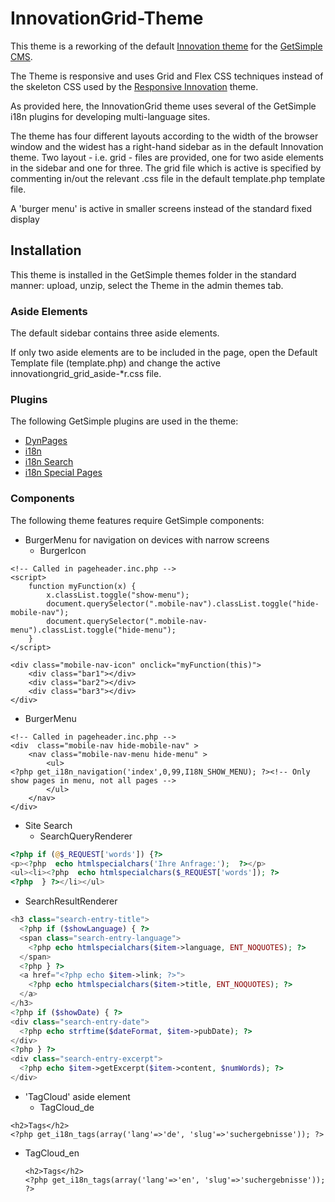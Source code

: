 # InnovationGrid-Theme

This theme is a reworking of the default [Innovation theme](http://get-simple.info/extend/theme/innovation-theme/104/) for the [GetSimple CMS](http://get-simple.info).

The Theme is responsive and uses Grid and Flex CSS techniques instead of the skeleton CSS used by the [Responsive Innovation](http://get-simple.info/extend/theme/responsive-innovation/615/) theme.

As provided here, the InnovationGrid theme uses several of the GetSimple i18n plugins for developing multi-language sites. 

The theme has four different layouts according to the width of the browser window and the widest has a right-hand sidebar as in the default Innovation theme. Two layout - i.e. grid - files are provided, one for two aside elements in the sidebar and one for three. The grid file which is active is specified by commenting in/out the relevant .css file in the default template.php template file.

A 'burger menu' is active in smaller screens instead of the standard fixed display 

## Installation

This theme is installed in the GetSimple themes folder in the standard manner: upload, unzip, select the Theme in the admin themes tab.

### Aside Elements

The default sidebar contains three aside elements. 

If only two aside elements are to be included in the page, open the Default Template file (template.php) and change the active innovationgrid_grid_aside-*r.css file.

### Plugins
The following GetSimple plugins are used in the theme:
* [DynPages](http://get-simple.info/extend/plugin/dynpages/81/)
* [i18n](http://get-simple.info/extend/plugin/i18n/69/)
* [i18n Search](http://get-simple.info/extend/plugin/i18n-search/82/)
* [i18n Special Pages](http://get-simple.info/extend/plugin/i18n-special-pages/319/)

### Components
The following theme features require GetSimple components:
* BurgerMenu for navigation on devices with narrow screens
  * BurgerIcon
```
<!-- Called in pageheader.inc.php -->
<script>
    function myFunction(x) {
        x.classList.toggle("show-menu");
        document.querySelector(".mobile-nav").classList.toggle("hide-mobile-nav");
        document.querySelector(".mobile-nav-menu").classList.toggle("hide-menu");
    }
</script>

<div class="mobile-nav-icon" onclick="myFunction(this)">
    <div class="bar1"></div>
    <div class="bar2"></div>
    <div class="bar3"></div>
</div>
```
  * BurgerMenu
```
<!-- Called in pageheader.inc.php -->
<div  class="mobile-nav hide-mobile-nav" >
    <nav class="mobile-nav-menu hide-menu" >
        <ul>
<?php get_i18n_navigation('index',0,99,I18N_SHOW_MENU); ?><!-- Only show pages in menu, not all pages -->
        </ul>
    </nav>
</div>
```

* Site Search
  * SearchQueryRenderer
```php
<?php if (@$_REQUEST['words']) {?>
<p><?php  echo htmlspecialchars('Ihre Anfrage:');  ?></p>
<ul><li><?php  echo htmlspecialchars($_REQUEST['words']); ?>
<?php  } ?></li></ul>
```
  * SearchResultRenderer
```php
<h3 class="search-entry-title">
  <?php if ($showLanguage) { ?>
  <span class="search-entry-language">
    <?php echo htmlspecialchars($item->language, ENT_NOQUOTES); ?>
  </span>
  <?php } ?>
  <a href="<?php echo $item->link; ?>">
    <?php echo htmlspecialchars($item->title, ENT_NOQUOTES); ?>
  </a>
</h3>
<?php if ($showDate) { ?>
<div class="search-entry-date">
  <?php echo strftime($dateFormat, $item->pubDate); ?>
</div>
<?php } ?>
<div class="search-entry-excerpt">
  <?php echo $item->getExcerpt($item->content, $numWords); ?>
</div>
```
* 'TagCloud' aside element  
  * TagCloud_de
```
<h2>Tags</h2>
<?php get_i18n_tags(array('lang'=>'de', 'slug'=>'suchergebnisse')); ?>
```
  * TagCloud_en
    ```
    <h2>Tags</h2>
    <?php get_i18n_tags(array('lang'=>'en', 'slug'=>'suchergebnisse')); ?>
    ```


